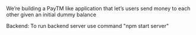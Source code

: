We’re building a PayTM like application that let’s users send money to each other given an initial dummy balance

Backend:
To run backend server use command "npm start server"
